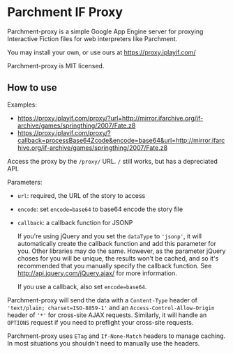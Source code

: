 Parchment IF Proxy
==================

Parchment-proxy is a simple Google App Engine server for proxying Interactive Fiction files for web interpreters like Parchment.

You may install your own, or use ours at <https://proxy.iplayif.com/>

Parchment-proxy is MIT licensed.

How to use
----------

Examples:

-	<https://proxy.iplayif.com/proxy/?url=http://mirror.ifarchive.org/if-archive/games/springthing/2007/Fate.z8>
-	<https://proxy.iplayif.com/proxy/?callback=processBase64Zcode&encode=base64&url=http://mirror.ifarchive.org/if-archive/games/springthing/2007/Fate.z8>

Access the proxy by the `/proxy/` URL. `/` still works, but has a depreciated API.

Parameters:

-	`url`: required, the URL of the story to access
   
-	`encode`: set `encode=base64` to base64 encode the story file
   
-	`callback`: a callback function for JSONP
	
	If you're using jQuery and you set the `dataType` to `'jsonp'`, it will automatically create the callback function and add this parameter for you. Other libraries may do the same. However, as the parameter jQuery choses for you will be unique, the results won't be cached, and so it's recommended that you manually specify the callback function. See <http://api.jquery.com/jQuery.ajax/> for more information.
	
	If you use a callback, also set `encode=base64`.

Parchment-proxy will send the data with a `Content-Type` header of `'text/plain; charset=ISO-8859-1'` and an `Access-Control-Allow-Origin` header of `'*'` for cross-site AJAX requests. Similarly, it will handle an `OPTIONS` request if you need to preflight your cross-site requests.

Parchment-proxy uses `ETag` and `If-None-Match` headers to manage caching. In most situations you shouldn't need to manually use the headers.